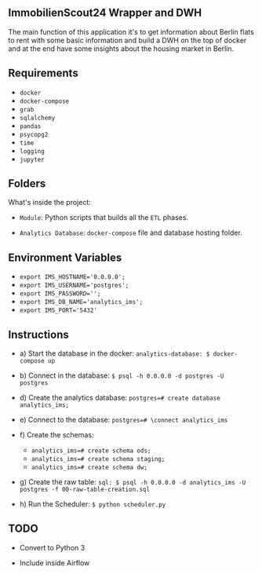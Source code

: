 ImmobilienScout24 Wrapper and DWH
-------------------

The main function of this application it's to get information about Berlin flats to rent with some basic information and build a DWH on the top of docker and at the end have some insights about the housing market in Berlin.

Requirements
--------------------
- `docker`
- `docker-compose`
- `grab`
- `sqlalchemy`
- `pandas`
- `psycopg2`
- `time`
- `logging`
- `jupyter`

Folders
--------------------

What's inside the project:

* `Module`: Python scripts that builds all the `ETL` phases. 

* `Analytics Database`: `docker-compose` file and database hosting folder. 

Environment Variables
--------------------
- `export IMS_HOSTNAME='0.0.0.0';`
- `export IMS_USERNAME='postgres';`
- `export IMS_PASSWORD='';`
- `export IMS_DB_NAME='analytics_ims';`
- `export IMS_PORT='5432'`

Instructions
--------------------
 - a) Start the database in the docker: `analytics-database: $ docker-compose up` 
 
 - b) Connect in the database: `$ psql -h 0.0.0.0 -d postgres -U postgres`
 
 - d) Create the analytics database:  `postgres=# create database analytics_ims;`
 
 - e) Connect to the database: `postgres=# \connect analytics_ims` 
 
 - f) Create the schemas: 
    - `analytics_ims=# create schema ods;`  
    - `analytics_ims=# create schema staging;` 
    - `analytics_ims=# create schema dw;` 
 
 - g) Create the raw table: `sql: $ psql -h 0.0.0.0 -d analytics_ims -U postgres -f 00-raw-table-creation.sql`
 
 - h) Run the Scheduler: `$ python scheduler.py`
 
 
 
 TODO
--------------------
- Convert to Python 3

- Include inside Airflow